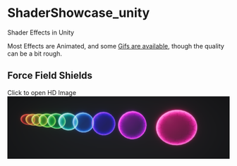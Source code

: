 # ShaderShowcase_unity
Shader Effects in Unity

Most Effects are Animated, and some [Gifs are available](/Gifs/), though the quality can be a bit rough.

## Force Field Shields
Click to open HD Image
![ffs](/Images/ForceFieldShields.png)
